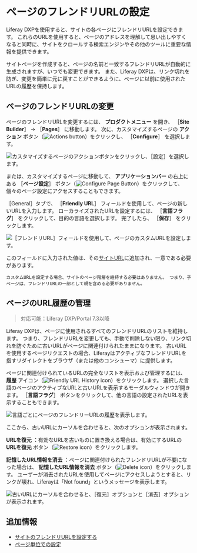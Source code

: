 # ページのフレンドリURLの設定

Liferay DXPを使用すると、サイトの各ページにフレンドリURLを設定できます。 これらのURLを使用すると、ページのアドレスを理解して思い出しやすくなると同時に、サイトをクロールする検索エンジンやその他のツールに重要な情報を提供できます。

サイトページを作成すると、ページの名前と一致するフレンドリURLが自動的に生成されますが、いつでも変更できます。 また、Liferay DXPは、リンク切れを防ぎ、変更を簡単に元に戻すことができるように、ページに以前に使用されたURLの履歴を保持します。

<a name="changing-a-pages-friendly-url" />

## ページのフレンドリURLの変更

ページのフレンドリURLを変更するには、 **プロダクトメニュー** を開き、 ［**Site Builder**］ &rarr; ［**Pages**］ に移動します。 次に、カスタマイズするページの **アクション** ボタン（![Actions button](../../../images/icon-staging-bar-options.png)）をクリックし、 ［**Configure**］ を選択します。

![カスタマイズするページのアクションボタンをクリックし、［設定］を選択します。](./configuring-your-pages-friendly-url/images/01.png)

または、カスタマイズするページに移動して、 **アプリケーションバー** の右上にある ［**ページ設定**］ ボタン（![Configure Page Button](../../../images/icon-cog.png)）をクリックして、個々のページ設定にアクセスすることもできます。

［General］タブで、 ［**Friendly URL**］ フィールドを使用して、ページの新しいURLを入力します。 ローカライズされたURLを設定するには、 ［**言語フラグ**］ をクリックして、目的の言語を選択します。 完了したら、 ［**保存**］ をクリックします。

![［フレンドリURL］フィールドを使用して、ページのカスタムURLを設定します。](./configuring-your-pages-friendly-url/images/02.png)

このフィールドに入力された値は、その[サイトURL](./../../site-settings/managing-site-urls/configuring-your-sites-friendly-url.md)に追加され、一意である必要があります。

```{note}
カスタムURLを設定する場合、サイトのページ階層を維持する必要はありません。 つまり、子ページは、フレンドリURLの一部として親を含める必要がありません。
```

<a name="managing-a-pages-url-history" />

## ページのURL履歴の管理

> 対応可能：Liferay DXP/Portal 7.3以降

Liferay DXPは、ページに使用されるすべてのフレンドリURLのリストを維持します。 つまり、フレンドリURLを変更しても、手動で削除しない限り、リンク切れを防ぐために古いURLがページに関連付けられたままになります。 古いURLを使用するページリクエストの場合、LiferayはアクティブなフレンドリURLを指すリダイレクトをブラウザ（または他のコンシューマ）に提供します。

ページに関連付けられているURLの完全なリストを表示および管理するには、 **履歴** アイコン（![Friendly URL History icon](../../../images/icon-history.png)）をクリックします。 選択した言語のページのアクティブなURLと古いURLを表示するモーダルウィンドウが開きます。 ［**言語フラグ**］ ボタンをクリックして、他の言語の設定されたURLを表示することもできます。

![言語ごとにページのフレンドリーURLの履歴を表示します。](./configuring-your-pages-friendly-url/images/03.png)

ここから、古いURLにカーソルを合わせると、次のオプションが表示されます。

**URLを復元** ：有効なURLを古いものに置き換える場合は、有効にするURLの **URLを復元** ボタン（![Restore icon](../../../images/icon-restore2.png)）をクリックします。

**記憶したURL情報を消去** ：ページに関連付けられたフレンドリURLが不要になった場合は、 **記憶したURL情報を消去** ボタン（![Delete icon](../../../images/icon-delete.png)）をクリックします。 ユーザーが消去されたURLを使用してページにアクセスしようとすると、リンクが壊れ、Liferayは「Not found」というメッセージを表示します。

![古いURLにカーソルを合わせると、［復元］オプションと［消去］オプションが表示されます。](./configuring-your-pages-friendly-url/images/04.png)

<a name="additional-information" />

## 追加情報

* [サイトのフレンドリURLを設定する](./../../site-settings/managing-site-urls/configuring-your-sites-friendly-url.md)
* [ページ単位での設定](./configuring-individual-pages.md)
<!--Include Reference to SEO article when finished.-->
